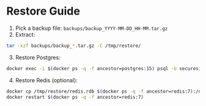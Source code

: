 
# Restore Guide

1) Pick a backup file: `backups/backup_YYYY-MM-DD_HH-MM.tar.gz`
2) Extract:
```bash
tar -xzf backups/backup_*.tar.gz -C /tmp/restore/
```
3) Restore Postgres:
```bash
docker exec -i $(docker ps -q -f ancestor=postgres:15) psql -U securesign securesign < /tmp/restore/db.sql
```
4) Restore Redis (optional):
```bash
docker cp /tmp/restore/redis.rdb $(docker ps -q -f ancestor=redis:7):/data/dump.rdb
docker restart $(docker ps -q -f ancestor=redis:7)
```
